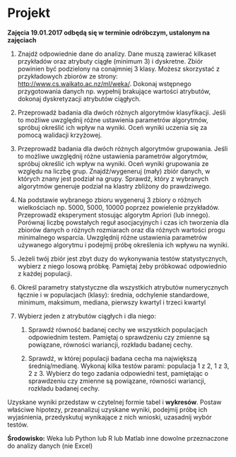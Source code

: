 Projekt
==========

**Zajęcia 19.01.2017 odbędą się w terminie odróbczym, ustalonym na zajęciach**

1. 	Znajdź odpowiednie dane do analizy. Dane muszą zawierać kilkaset przykładów oraz atrybuty
ciągłe (minimum 3) i dyskretne. Zbiór powinien być podzielony na conajmniej 3 klasy.
Możesz skorzystać z przykładowych zbiorów ze strony:
http://www.cs.waikato.ac.nz/ml/weka/. Dokonaj wstępnego przygotowania danych np. wypełnij
brakujące wartości atrybutów, dokonaj dyskretyzacji atrybutów ciągłych.

2. 	Przeprowadź badania dla dwóch różnych algorytmów klasyfikacji. Jeśli to możliwe uwzględnij
różne ustawienia parametrów algorytmów, spróbuj określić ich wpływ na wyniki. Oceń wyniki
uczenia się za pomocą walidacji krzyżowej.

3. 	Przeprowadź badania dla dwóch różnych algorytmów grupowania. Jeśli to możliwe uwzględnij
różne ustawienia parametrów algorytmów, spróbuj określić ich wpływ na wyniki. Oceń wyniki
grupowania ze względu na liczbę grup. Znajdź/wygeneruj (mały) zbiór danych, w których znany jest
podział na grupy. Sprawdź, który z wybranych algorytmów generuje podział na klastry zbliżony do
prawdziwego.

4. 	Na podstawie wybranego zbioru wygeneruj 3 zbiory o różnych wielkościach np. 5000, 5000,
10000 poprzez powielenie przykładów. Przeprowadź eksperyment stosując algorytm Apriori (lub innego).
Porównaj liczbę powstałych reguł asocjacyjnych i czas ich tworzenia dla zbiorów danych o różnych
rozmiarach oraz dla różnych wartości progu minimalnego wsparcia. Uwzględnij różne ustawienia
parametrów używanego algorytmu i podejmij próbę określenia ich wpływu na wyniki.

5. Jeżeli twój zbiór jest zbyt duzy do wykonywania testów statystycznych, wybierz z niego losową próbkę. Pamiętaj żeby próbkować odpowiednio z każdej populacji.

6. Określ parametry statystyczne dla wszystkich atrybutów numerycznych łącznie i w populacjach (klasy):
średnia, odchylenie standardowe, minimum, maksimum, mediana, pierwszy kwartyl i trzeci kwartyl

7. Wybierz jeden z atrybutów ciągłych i dla niego:
	
	1. Sprawdź równość badanej cechy we wszystkich populacjach odpowiednim testem. Pamiętaj o
sprawdzeniu czy zmienne są powiązane, równości wariancji, rozkładu badanej cechy.

	2. Sprawdź, w której populacji badana cecha ma największą średnią/medianę. Wykonaj kilka testów
parami: populacja 1 z 2, 1 z 3, 2 z 3. Wybierz do tego zadania odpowiedni test, pamiętając o
sprawdzeniu czy zmienne są powiązane, równości wariancji, rozkładu badanej cechy.


Uzyskane wyniki przedstaw w czytelnej formie tabel i **wykresów**. Postaw właściwe hipotezy,
przeanalizuj uzyskane wyniki, podejmij próbę ich wyjaśnienia, przedyskutuj wynikające z nich
wnioski, uzasadnij wybór testów. 

**Środowisko:** Weka lub Python lub R lub Matlab inne dowolne przeznaczone do analizy danych (nie Excel)

